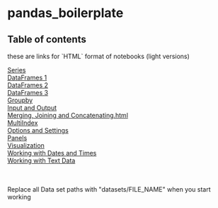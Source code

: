# pandas_boilerplate

<h2>Table of contents</h2>
<p> these are links for `HTML` format of notebooks (light versions) </p>
<p><a target="_blank" href="https://srisatyalokesh.github.io/pandas_boilerplate/Series.html">Series</a> <br>
  <a target="_blank" href="https://srisatyalokesh.github.io/pandas_boilerplate/DataFrames1.html">DataFrames 1</a> <br>
  <a target="_blank" href="https://srisatyalokesh.github.io/pandas_boilerplate/DataFrames%202.html">DataFrames 2</a> <br>
  <a target="_blank" href="https://srisatyalokesh.github.io/pandas_boilerplate/DataFrames%203.html">DataFrames 3</a> <br>
  <a target="_blank" href="https://srisatyalokesh.github.io/pandas_boilerplate/Groupby.html">Groupby</a> <br>
  <a target="_blank" href="/Input%20and%20Output.html">Input and Output</a> <br>
  <a target="_blank" href="https://srisatyalokesh.github.io/pandas_boilerplate/Merging,%20Joining%20and%20Concatenating.html">Merging, Joining and Concatenating.html</a> <br>
  <a target="_blank" href="https://srisatyalokesh.github.io/pandas_boilerplate/MultiIndex.html">MultiIndex</a>  <br>
   <a target="_blank" href="https://srisatyalokesh.github.io/pandas_boilerplate/Options%20and%20Settings.html">Options and Settings</a> <br>
    <a target="_blank" href="https://srisatyalokesh.github.io/pandas_boilerplate/Panels.html">Panels</a> <br>
    <a target="_blank" href="https://srisatyalokesh.github.io/pandas_boilerplate/Visualization.html">Visualization</a> <br>
      <a target="_blank" href="https://srisatyalokesh.github.io/pandas_boilerplate/Working%20with%20Dates%20and%20Times.html">Working with Dates and Times</a> <br>
      <a target="_blank" href="https://srisatyalokesh.github.io/pandas_boilerplate/Working%20with%20Text%20Data.html">Working with Text Data</a> <br>
  <br>
  <br>
  <P> Replace all Data set paths with "datasets/FILE_NAME" when you start working</p>
 <br>
